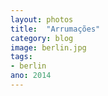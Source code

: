 ```yaml
---
layout: photos
title:  "Arrumações"
category: blog
image: berlin.jpg
tags:
- berlin
ano: 2014
---
```




